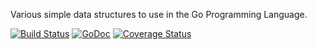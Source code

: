 Various simple data structures to use in the Go Programming Language.

[![Build Status](https://travis-ci.org/kwilczynski/container.png?branch=master)](https://travis-ci.org/kwilczynski/container)
[![GoDoc](https://godoc.org/github.com/kwilczynski/container?status.png)](https://godoc.org/github.com/kwilczynski/container)
[![Coverage Status](https://coveralls.io/repos/kwilczynski/container/badge.png)](https://coveralls.io/r/kwilczynski/container)
